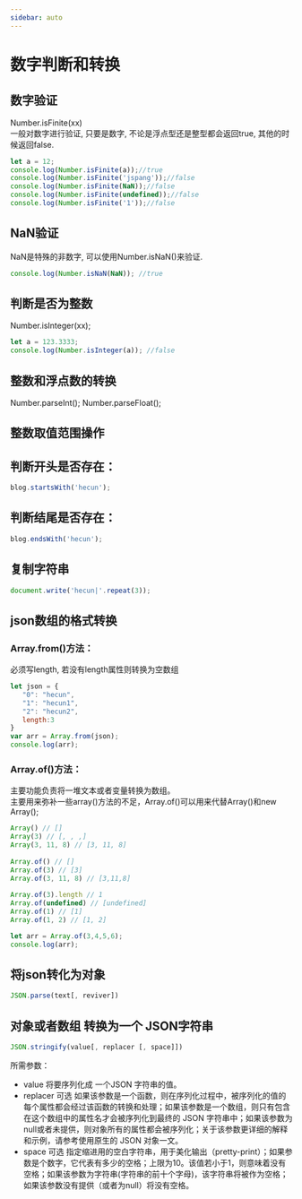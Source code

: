 ```yaml
---
sidebar: auto
---
```


# 数字判断和转换 
## 数字验证  
Number.isFinite(xx)  
一般对数字进行验证, 只要是数字, 不论是浮点型还是整型都会返回true, 其他的时候返回false.   

```js
let a = 12;
console.log(Number.isFinite(a));//true
console.log(Number.isFinite('jspang'));//false
console.log(Number.isFinite(NaN));//false
console.log(Number.isFinite(undefined));//false
console.log(Number.isFinite('1'));//false
```
## NaN验证  
NaN是特殊的非数字, 可以使用Number.isNaN()来验证. 
```js
console.log(Number.isNaN(NaN)); //true
```
## 判断是否为整数
Number.isInteger(xx);

```js
let a = 123.3333;
console.log(Number.isInteger(a)); //false
```

## 整数和浮点数的转换
Number.parseInt();
Number.parseFloat();

## 整数取值范围操作





## 判断开头是否存在：

```js
blog.startsWith('hecun');
```

## 判断结尾是否存在：

```js
blog.endsWith('hecun');
```

## 复制字符串  

```js
document.write('hecun|'.repeat(3));
```

## json数组的格式转换
### Array.from()方法：
必须写length, 若没有length属性则转换为空数组
```js
let json = {
   "0": "hecun", 
   "1": "hecun1", 
   "2": "hecun2",
   length:3
}
var arr = Array.from(json);
console.log(arr);
```
### Array.of()方法：
主要功能负责将一堆文本或者变量转换为数组。  
主要用来弥补一些array()方法的不足，Array.of()可以用来代替Array()和new Array();

```js
Array() // []  
Array(3) // [, , ,]  
Array(3, 11, 8) // [3, 11, 8]  
  
Array.of() // []  
Array.of(3) // [3]  
Array.of(3, 11, 8) // [3,11,8]  
  
Array.of(3).length // 1   
Array.of(undefined) // [undefined]  
Array.of(1) // [1]  
Array.of(1, 2) // [1, 2]  
```

```js
let arr = Array.of(3,4,5,6);
console.log(arr);
```
## 将json转化为对象
```js
JSON.parse(text[, reviver])
```

## 对象或者数组 转换为一个 JSON字符串

```js
JSON.stringify(value[, replacer [, space]])
```

所需参数： 
- value
将要序列化成 一个JSON 字符串的值。
- replacer 可选
如果该参数是一个函数，则在序列化过程中，被序列化的值的每个属性都会经过该函数的转换和处理；如果该参数是一个数组，则只有包含在这个数组中的属性名才会被序列化到最终的 JSON 字符串中；如果该参数为null或者未提供，则对象所有的属性都会被序列化；关于该参数更详细的解释和示例，请参考使用原生的 JSON 对象一文。
- space 可选
指定缩进用的空白字符串，用于美化输出（pretty-print）；如果参数是个数字，它代表有多少的空格；上限为10。该值若小于1，则意味着没有空格；如果该参数为字符串(字符串的前十个字母)，该字符串将被作为空格；如果该参数没有提供（或者为null）将没有空格。